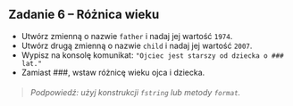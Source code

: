 ## Zadanie 6 &ndash; Różnica wieku

* Utwórz zmienną o nazwie `father` i nadaj jej wartość `1974`.
* Utwórz drugą zmienną o nazwie `child` i nadaj jej wartość `2007`. 
* Wypisz na konsolę komunikat:
`"Ojciec jest starszy od dziecka o ### lat."`
* Zamiast ###, wstaw różnicę wieku ojca i dziecka.

> ###### Podpowiedź: użyj konstrukcji `fstring` lub metody `format`.
